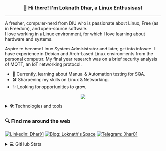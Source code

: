 <h3 align="center">👋 Hi there! I'm Loknath Dhar, a Linux Enthusisast</h3>

<!--
<p align="center">
  <a href="dhar01.github.io">Website</a> •
  <a href="https://twitter.com/LoknathDhar01">Twitter</a>
</p>
-->

- - -

A fresher, computer-nerd from DIU who is passionate about Linux, Free (as in Freedom), and open-source software.<br> 
I love working in a Linux environment, for which I love learning about hardware and systems.


Aspire to become Linux System Administrator and later, get into infosec. I have experience in Debian and Arch-based Linux environments from the personal computer. My final year research was on a brief security analysis of MQTT, an IoT networking protocol.

- 🌱 Currently, learning about Manual & Automation testing for SQA.<br>
- 🛠 Sharpening my skills on Linux & Networking.<br>
- ✨ Looking for opportunities to grow.

<p align="center">
  <img src="https://quotes-github-readme.vercel.app/api?type=vertical&theme=dark"/>
</p>


<details>
  
  <summary> 🛠 Technologies and tools </summary>
  
### Programming Languages
    
  ![Python](https://img.shields.io/badge/-Python-3776AB?logo=Python&logoColor=red&style=flat&logowidth=200)
  ![Java](https://img.shields.io/badge/-Java-007396?logo=Java&logoColor=red&style=flat&logowidth=200)
  ![C++](https://img.shields.io/badge/-C++-00599C?logo=cplusplus&logoColor=red&style=flat&logowidth=200)
  ![Bash](https://img.shields.io/badge/-Bash-4EAA25?logo=GNU-Bash&logoColor=red&style=flat&logowidth=200)
  ![Markdown](https://img.shields.io/badge/-Markdown-000000?logo=Markdown&logoColor=red&style=flat&logowidth=200)
 
  
### Operating Systems
 
  ![Linux](https://img.shields.io/badge/-Linux-FCC624?logo=Linux&logoColor=white&style=flat&logowidth=200) 
  ![Kali Linux](https://img.shields.io/badge/-Kali%20Linux-557C94?logo=Kali-Linux&logoColor=white&style=flat&logowidth=200)
  ![Manjaro](https://img.shields.io/badge/-Manjaro-35BF5C?logo=Manjaro&logoColor=white&style=flat&logowidth=200)
 
### Version Control
  
  ![Git](https://img.shields.io/badge/-Git-F05032?logo=Git&logoColor=red&style=flat&logowidth=200)
  ![GitHub](https://img.shields.io/badge/-GitHub-181717?logo=GitHub&logoColor=red&style=flat&logowidth=200)
  
### Database Management
  
  ![SQLite](https://img.shields.io/badge/-SQLite-003B57?logo=SQLite&logoColor=white&style=plastic&logowidth=200)
  ![MySQL](https://img.shields.io/badge/-MySQL-4479A1?logo=MySQL&logoColor=white&style=plastic&logowidth=200)
  

### Tools

  ![Visual Studio Code](https://img.shields.io/badge/-Visual%20Studio%20Code-007ACC?logo=Visual-Studio-Code&logoColor=red&style=flat&logowidth=200)
  ![NeoVim](https://img.shields.io/badge/-NeoVim-57A143?logo=NeoVim&logoColor=red&style=flat&logowidth=200)
  ![Nano](https://img.shields.io/badge/-Nano-4A90E2?logo=Nano&logoColor=red&style=flat&logowidth=200)


  
</details>


### 🔍 Find me around the web

[![Linkedin: Dhar01](https://img.shields.io/badge/-Dhar01-0e76a8?style=flat-square&logo=Linkedin&logoColor=white&link=https://www.linkedin.com/in/dhar01/)](https://www.linkedin.com/in/dhar01/)
[![Blog: Loknath's Space](https://img.shields.io/badge/-Lokanth's%20Space-grey?style=social&logo=Blogger&logoColor=orange&link=https://dhar01.github.io)](https://dhar01.github.io)
[![Telegram: Dhar01](https://img.shields.io/badge/-Dhar01-0088cc?style=social&logo=Telegram&logoColor=white&link=https://t.me/Dhar01)](https://t.me/Dhar01)


<details>
  <summary> 💻 GitHub Stats </summary>
  <br/>

[![Top Langs](https://github-readme-stats.vercel.app/api/top-langs/?username=dhar01&layout=compact&theme=dark)](https://github.com/anuraghazra/github-readme-stats)
[![Anurag's GitHub stats](https://github-readme-stats.vercel.app/api?username=dhar01&theme=merko&show_icons=true)](https://github.com/anuraghazra/github-readme-stats)
  
</details>






<!--
**Dhar01/Dhar01** is a ✨ _special_ ✨ repository because its `README.md` (this file) appears on your GitHub profile.

Here are some ideas to get you started:

- 🔭 I’m currently working on ...
- 🌱 I’m currently learning ...
- 👯 I’m looking to collaborate on ...
- 🤔 I’m looking for help with ...
- 💬 Ask me about ...
- 📫 How to reach me: ...
- 😄 Pronouns: ...
- ⚡ Fun fact: ...
-->

